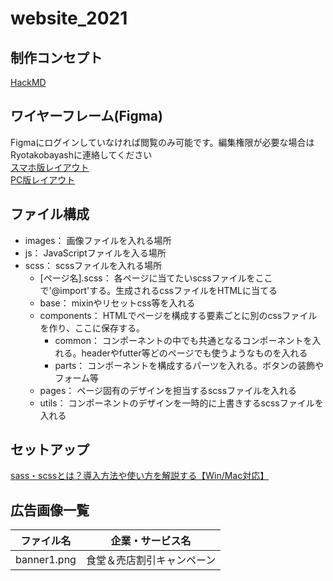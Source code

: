 # website_2021
## 制作コンセプト
[HackMD](https://hackmd.io/@kobayashi-ryota/HyvOAgXwd)

## ワイヤーフレーム(Figma)
Figmaにログインしていなければ閲覧のみ可能です。編集権限が必要な場合はRyotakobayashに連絡してください <br>
[スマホ版レイアウト](https://www.figma.com/file/OZ6HOJcTBCmReeEUfpbI7o/40thHP_%E3%82%B9%E3%83%9E%E3%83%9B?node-id=0%3A1)<br>
[PC版レイアウト](https://www.figma.com/file/dge02Vnj6DjMmrl3f7GdwO/40th_PC)<br>

## ファイル構成
- images：
  画像ファイルを入れる場所
- js：
  JavaScriptファイルを入る場所
- scss：
  scssファイルを入れる場所
  - [ページ名].scss：
    各ページに当てたいscssファイルをここで'@import'する。生成されるcssファイルをHTMLに当てる
  - base：
    mixinやリセットcss等を入れる
  - components：
    HTMLでページを構成する要素ごとに別のcssファイルを作り、ここに保存する。
    - common：
      コンポーネントの中でも共通となるコンポーネントを入れる。headerやfutter等どのページでも使うようなものを入れる
    - parts：
      コンポーネントを構成するパーツを入れる。ボタンの装飾やフォーム等
  - pages：
    ページ固有のデザインを担当するscssファイルを入れる
  - utils：
    コンポーネントのデザインを一時的に上書きするscssファイルを入れる


## セットアップ
[sass・scssとは？導入方法や使い方を解説する【Win/Mac対応】](https://miya-system-works.com/blog/detail/112)


## 広告画像一覧
|  ファイル名   |  企業・サービス名            |
| ----          | ----                         |
|  banner1.png  |  食堂＆売店割引キャンペーン  |
